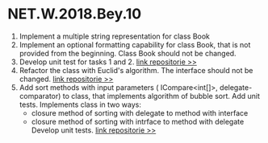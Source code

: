 
# NET.W.2018.Bey.10
1. Implement  a multiple  string representation for class Book 
2. Implement  an optional formatting capability for class Book, that is not provided from the beginning. Class Book should not be changed.
3. Develop unit test for  tasks 1 and 2.  [link repositorie >>](https://github.com/irinabey88/NET.W.2018.Bey/tree/master/NET.W.2018.Bey.08)
4. Refactor the class with  Euclid's algorithm. The interface should not be changed. [link repositorie >>](https://github.com/irinabey88/NET.W.2018.Bey/tree/master/NET.W.2018.Bey.03)
5. Add sort methods with  input parameters ( ICompare<int[]>,  delegate-comparator) to class, that implements algorithm of bubble sort. Add unit tests. Implements class in two ways:
   * closure method of sorting with delegate to method with interface
   * closure method of sorting with intrface to method with delegate</br>
   Develop unit tests. [link repositorie >>](https://github.com/irinabey88/NET.W.2018.Bey/tree/master/NET.W.2018.Bey.04)


